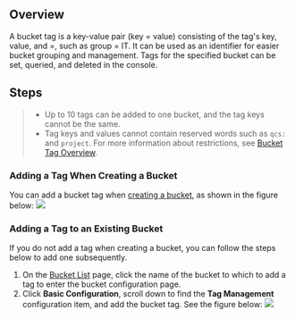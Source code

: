 ## Overview

A bucket tag is a key-value pair (key = value) consisting of the tag's key, value, and =, such as group = IT. It can be used as an identifier for easier bucket grouping and management. Tags for the specified bucket can be set, queried, and deleted in the console.


## Steps


>- Up to 10 tags can be added to one bucket, and the tag keys cannot be the same.
>- Tag keys and values cannot contain reserved words such as `qcs:` and `project`. For more information about restrictions, see [Bucket Tag Overview](
https://intl.cloud.tencent.com/document/product/436/18883).

### Adding a Tag When Creating a Bucket

You can add a bucket tag when [creating a bucket](https://intl.cloud.tencent.com/document/product/436/13309), as shown in the figure below:
![](https://main.qcloudimg.com/raw/54e8243d1ca6ca919c48d3088b452a7c.png)

### Adding a Tag to an Existing Bucket

If you do not add a tag when creating a bucket, you can follow the steps below to add one subsequently.
1. On the [Bucket List](https://console.cloud.tencent.com/cos5/bucket) page, click the name of the bucket to which to add a tag to enter the bucket configuration page.
2. Click **Basic Configuration**, scroll down to find the **Tag Management** configuration item, and add the bucket tag. See the figure below:
![](https://main.qcloudimg.com/raw/5940ce69cbadf6e26f1de32b6d8c8b4a.png)
